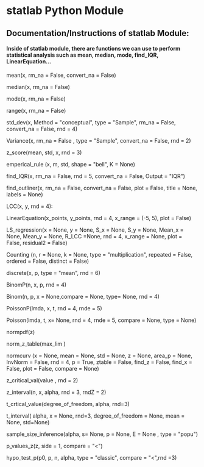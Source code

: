 # statlab Python Module

## Documentation/Instructions of statlab Module:

#### Inside of statlab module, there are functions we can use to perform statistical analysis such as mean, median, mode, find_IQR, LinearEquation...

mean(x, rm_na = False, convert_na = False)

median(x, rm_na = False)

mode(x, rm_na = False)
       
range(x, rm_na = False)
       
std_dev(x, Method = "conceptual", type = "Sample", rm_na = False,  convert_na = False, rnd = 4)
   
Variance(x, rm_na = False , type = "Sample",  convert_na = False, rnd = 2)
   
z_score(mean, std, x, rnd = 3)

emperical_rule (x, m, std, shape = "bell", K = None)
   
find_IQR(x, rm_na = False, rnd = 5, convert_na = False, Output = "IQR")
   
find_outliner(x, rm_na = False,  convert_na = False, plot = False, title = None, labels = None)
    
LCC(x, y, rnd = 4):

LinearEquation(x_points, y_points, rnd = 4, x_range = (-5, 5), plot = False)

LS_regression(x = None, y = None, S_x = None, S_y = None, Mean_x = None, Mean_y = None, R_LCC =None, rnd = 4, x_range = None, plot = False, residual2 = False)

Counting (n, r = None, k = None, type = "multiplication", repeated = False, ordered = False, distinct = False)

discrete(x, p, type = "mean", rnd = 6)

BinomP(n, x, p, rnd = 4)

Binom(n,  p, x = None,compare = None, type= None, rnd = 4) 

PoissonP(lmda, x, t, rnd = 4, rnde = 5)

Poisson(lmda, t, x= None, rnd = 4, rnde = 5, compare = None, type = None)

normpdf(z)
       
norm_z_table(max_lim )

normcurv (x = None, mean = None, std = None, z = None, area_p = None, InvNorm = False, rnd = 4, p = True, ztable = False, find_z = False, 
                     find_x = False, plot = False, compare = None)
        
z_critical_val(value , rnd = 2)
    
z_interval(n, x, alpha, rnd = 3, rndZ = 2)

t_crtical_value(degree_of_freedom, alpha, rnd=3)

t_interval( alpha, x = None, rnd=3, degree_of_freedom = None, mean = None, std=None)

sample_size_inference(alpha, s= None, p = None, E = None , type = "popu")

p_values_z(z, side = 1, compare = "<")
  
hypo_test_p(p0, p, n, alpha, type = "classic", compare = "<",rnd =3)



    




